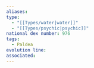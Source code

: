 ```yaml
---
aliases: 
type:
  - "[[Types/water|water]]"
  - "[[Types/psychic|psychic]]"
national dex number: 976
tags:
  - Paldea
evolution line: 
associated:
---
```


